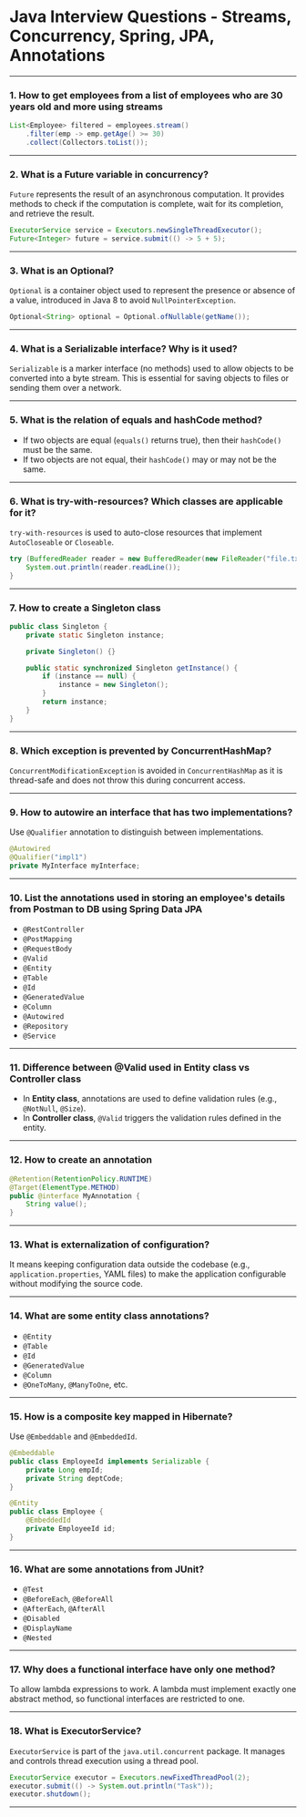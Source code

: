 
# Java Interview Questions - Streams, Concurrency, Spring, JPA, Annotations

---

### 1. How to get employees from a list of employees who are 30 years old and more using streams

```java
List<Employee> filtered = employees.stream()
    .filter(emp -> emp.getAge() >= 30)
    .collect(Collectors.toList());
```

---

### 2. What is a Future variable in concurrency?

`Future` represents the result of an asynchronous computation. It provides methods to check if the computation is complete, wait for its completion, and retrieve the result.

```java
ExecutorService service = Executors.newSingleThreadExecutor();
Future<Integer> future = service.submit(() -> 5 + 5);
```

---

### 3. What is an Optional?

`Optional` is a container object used to represent the presence or absence of a value, introduced in Java 8 to avoid `NullPointerException`.

```java
Optional<String> optional = Optional.ofNullable(getName());
```

---

### 4. What is a Serializable interface? Why is it used?

`Serializable` is a marker interface (no methods) used to allow objects to be converted into a byte stream. This is essential for saving objects to files or sending them over a network.

---

### 5. What is the relation of equals and hashCode method?

- If two objects are equal (`equals()` returns true), then their `hashCode()` must be the same.
- If two objects are not equal, their `hashCode()` may or may not be the same.

---

### 6. What is try-with-resources? Which classes are applicable for it?

`try-with-resources` is used to auto-close resources that implement `AutoCloseable` or `Closeable`.

```java
try (BufferedReader reader = new BufferedReader(new FileReader("file.txt"))) {
    System.out.println(reader.readLine());
}
```

---

### 7. How to create a Singleton class

```java
public class Singleton {
    private static Singleton instance;

    private Singleton() {}

    public static synchronized Singleton getInstance() {
        if (instance == null) {
            instance = new Singleton();
        }
        return instance;
    }
}
```

---

### 8. Which exception is prevented by ConcurrentHashMap?

`ConcurrentModificationException` is avoided in `ConcurrentHashMap` as it is thread-safe and does not throw this during concurrent access.

---

### 9. How to autowire an interface that has two implementations?

Use `@Qualifier` annotation to distinguish between implementations.

```java
@Autowired
@Qualifier("impl1")
private MyInterface myInterface;
```

---

### 10. List the annotations used in storing an employee's details from Postman to DB using Spring Data JPA

- `@RestController`
- `@PostMapping`
- `@RequestBody`
- `@Valid`
- `@Entity`
- `@Table`
- `@Id`
- `@GeneratedValue`
- `@Column`
- `@Autowired`
- `@Repository`
- `@Service`

---

### 11. Difference between @Valid used in Entity class vs Controller class

- In **Entity class**, annotations are used to define validation rules (e.g., `@NotNull`, `@Size`).
- In **Controller class**, `@Valid` triggers the validation rules defined in the entity.

---

### 12. How to create an annotation

```java
@Retention(RetentionPolicy.RUNTIME)
@Target(ElementType.METHOD)
public @interface MyAnnotation {
    String value();
}
```

---

### 13. What is externalization of configuration?

It means keeping configuration data outside the codebase (e.g., `application.properties`, YAML files) to make the application configurable without modifying the source code.

---

### 14. What are some entity class annotations?

- `@Entity`
- `@Table`
- `@Id`
- `@GeneratedValue`
- `@Column`
- `@OneToMany`, `@ManyToOne`, etc.

---

### 15. How is a composite key mapped in Hibernate?

Use `@Embeddable` and `@EmbeddedId`.

```java
@Embeddable
public class EmployeeId implements Serializable {
    private Long empId;
    private String deptCode;
}

@Entity
public class Employee {
    @EmbeddedId
    private EmployeeId id;
}
```

---

### 16. What are some annotations from JUnit?

- `@Test`
- `@BeforeEach`, `@BeforeAll`
- `@AfterEach`, `@AfterAll`
- `@Disabled`
- `@DisplayName`
- `@Nested`

---

### 17. Why does a functional interface have only one method?

To allow lambda expressions to work. A lambda must implement exactly one abstract method, so functional interfaces are restricted to one.

---

### 18. What is ExecutorService?

`ExecutorService` is part of the `java.util.concurrent` package. It manages and controls thread execution using a thread pool.

```java
ExecutorService executor = Executors.newFixedThreadPool(2);
executor.submit(() -> System.out.println("Task"));
executor.shutdown();
```

---

